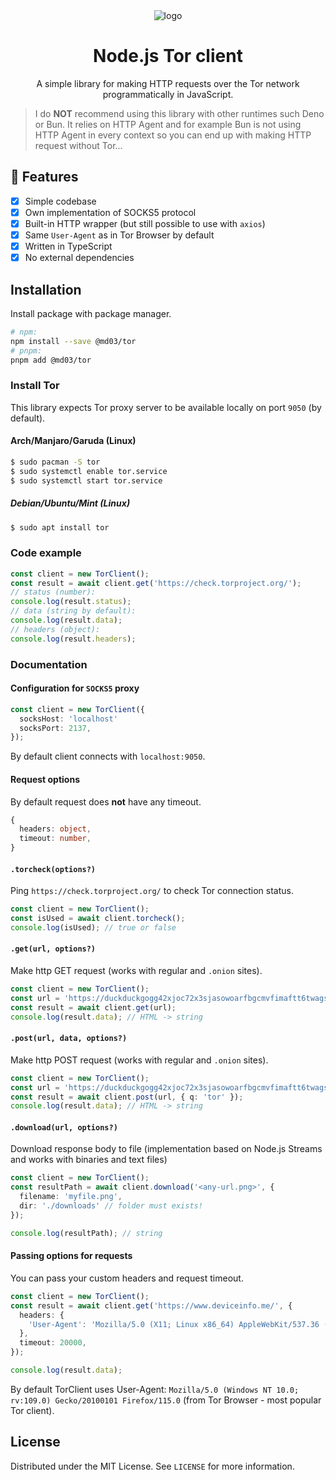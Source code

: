 <div align="center">
  <img alt="logo" src="https://github.com/user-attachments/assets/0825ceb7-837a-4aa4-a34e-4e29b6cf66d4">
</div>

<h1 align="center">
  Node.js Tor client
</h1>

<p align="center">
  A simple library for making HTTP requests over the Tor network programmatically in JavaScript.
</p>

> I do **NOT** recommend using this library with other runtimes such Deno or Bun.
> It relies on HTTP Agent and for example Bun is not using HTTP Agent in every context so you can end up with making HTTP request without Tor...

## 🧅 Features

- [x] Simple codebase
- [x] Own implementation of SOCKS5 protocol
- [x] Built-in HTTP wrapper (but still possible to use with `axios`) 
- [x] Same `User-Agent` as in Tor Browser by default
- [x] Written in TypeScript
- [x] No external dependencies 

## Installation

Install package with package manager.

```sh
# npm:
npm install --save @md03/tor
# pnpm:
pnpm add @md03/tor
```

### Install Tor

This library expects Tor proxy server to be available locally on port `9050` (by default).

#### Arch/Manjaro/Garuda (Linux)
```bash
$ sudo pacman -S tor
$ sudo systemctl enable tor.service
$ sudo systemctl start tor.service
```
##### Debian/Ubuntu/Mint (Linux)
```bash
$ sudo apt install tor
```

### Code example
```ts
const client = new TorClient();
const result = await client.get('https://check.torproject.org/');
// status (number):
console.log(result.status);
// data (string by default):
console.log(result.data);
// headers (object):
console.log(result.headers);
```

### Documentation
#### Configuration for `SOCKS5` proxy
```ts
const client = new TorClient({ 
  socksHost: 'localhost' 
  socksPort: 2137,
});
```
By default client connects with `localhost:9050`.

#### Request options
By default request does **not** have any timeout.
```ts
{
  headers: object,
  timeout: number,
}
```

#### `.torcheck(options?)`
Ping `https://check.torproject.org/` to check Tor connection status.
```ts
const client = new TorClient();
const isUsed = await client.torcheck();
console.log(isUsed); // true or false
```

#### `.get(url, options?)`
Make http GET request (works with regular and `.onion` sites).
```ts
const client = new TorClient();
const url = 'https://duckduckgogg42xjoc72x3sjasowoarfbgcmvfimaftt6twagswzczad.onion/?q=tor';
const result = await client.get(url);
console.log(result.data); // HTML -> string
```

#### `.post(url, data, options?)`
Make http POST request (works with regular and `.onion` sites).
```ts
const client = new TorClient();
const url = 'https://duckduckgogg42xjoc72x3sjasowoarfbgcmvfimaftt6twagswzczad.onion/';
const result = await client.post(url, { q: 'tor' });
console.log(result.data); // HTML -> string
```

#### `.download(url, options?)`
Download response body to file (implementation based on Node.js Streams and works with binaries and text files)
```ts
const client = new TorClient();
const resultPath = await client.download('<any-url.png>', {
  filename: 'myfile.png',
  dir: './downloads' // folder must exists!
});

console.log(resultPath); // string
```

#### Passing options for requests
You can pass your custom headers and request timeout.
```ts
const client = new TorClient();
const result = await client.get('https://www.deviceinfo.me/', {
  headers: {
    'User-Agent': 'Mozilla/5.0 (X11; Linux x86_64) AppleWebKit/537.36 (KHTML, like Gecko) Chrome/95.0.4638.69 Safari/537.36',
  },
  timeout: 20000,
});

console.log(result.data);
```

By default TorClient uses User-Agent: `Mozilla/5.0 (Windows NT 10.0; rv:109.0) Gecko/20100101 Firefox/115.0` (from Tor Browser - most popular Tor client).

## License

Distributed under the MIT License. See `LICENSE` for more information.
